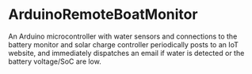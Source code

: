 # ArduinoRemoteBoatMonitor
An Arduino microcontroller with water sensors and connections to the battery monitor and solar charge controller periodically posts to an IoT website, and immediately dispatches an email if water is detected or the battery voltage/SoC are low.
